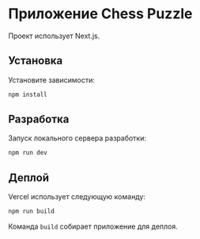 # Приложение Chess Puzzle

Проект использует Next.js.

## Установка

Установите зависимости:

```bash
npm install
```

## Разработка

Запуск локального сервера разработки:

```bash
npm run dev
```

## Деплой

Vercel использует следующую команду:

```bash
npm run build
```

Команда `build` собирает приложение для деплоя.

